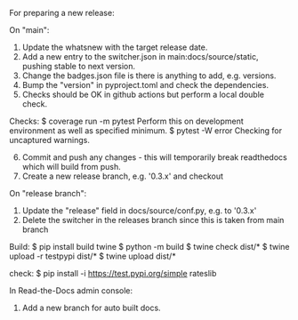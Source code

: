 For preparing a new release:

On "main":

1) Update the whatsnew with the target release date.
2) Add a new entry to the switcher.json in main:docs/source/static, pushing stable to next version.
3) Change the badges.json file is there is anything to add, e.g. versions.
4) Bump the "version" in pyproject.toml and check the dependencies.
5) Checks should be OK in github actions but perform a local double check.

Checks:
$ coverage run -m pytest
Perform this on development environment as well as specified minimum.
$ pytest -W error
Checking for uncaptured warnings.

6) Commit and push any changes - this will temporarily break readthedocs which will build from push.
7) Create a new release branch, e.g. '0.3.x' and checkout

On "release branch":

1) Update the "release" field in docs/source/conf.py, e.g. to '0.3.x'
2) Delete the switcher in the releases branch since this is taken from main branch

Build:
$ pip install build twine
$ python -m build
$ twine check dist/*
$ twine upload -r testpypi dist/*
$ twine upload dist/*

check:
$ pip install -i https://test.pypi.org/simple rateslib

In Read-the-Docs admin console:

1) Add a new branch for auto built docs.